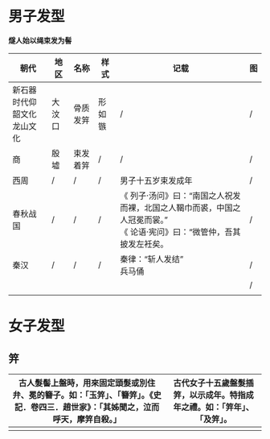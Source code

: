 # 男子发型
**燧人始以绳束发为髻**

| 朝代                           | 地区   | 名称     | 样式   | 记载                                                                                                                      | 图  |
| ------------------------------ | ------ | -------- | ------ | ------------------------------------------------------------------------------------------------------------------------- | --- |
| 新石器时代仰韶文化<br>龙山文化 | 大汶口 | 骨质发笄 | 形如镞 | /                                                                                                                         | /   |
| 商                             | 殷墟   | 束发着笄 | /      | /                                                                                                                         | /   |
| 西周                           | /      | /        | /      | 男子十五岁束发成年                                                                                                        | /   |
| 春秋战国                       | /      | /        | /      | 《 列子·汤问》曰：“南国之人祝发而裸，北国之人鞨巾而裘，中国之人冠冕而裳。”<br>《 论语·宪问》曰：“微管仲，吾其披发左衽矣。 | /   |
| 秦汉                           | /      | /        | /      | 秦律：“斩人发结”<br> 兵马俑                                                                                               | /   |
|                                |        |          |        |                                                                                                                           | /   |
|                                |        |          |        |                                                                                                                           |     |

# 女子发型
## 笄
| 古人髮髻上盤時，用來固定頭髮或別住弁、冕的簪子。如：「玉笄」、「簪笄」。《史記．卷四三．趙世家》：「其姊聞之，泣而呼天，摩笄自殺。」 | 古代女子十五歲盤髮插笄，以示成年。特指成年之禮。如：「笄年」、「及笄」。 |
| ------------------------------------------------------------------------------------------------------------------------------------ | ------------------------------------------------------------------------ |
|                                                                                                                                      |                                                                          |